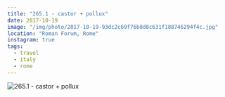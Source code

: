 ```yaml
---
title: "265.1 - castor + pollux"
date: 2017-10-19
image: "/img/photo/2017-10-19-93dc2c69f76b8d8c631f188746294f4c.jpg"
location: "Roman Forum, Rome"
instagram: true
tags:
  - travel
  - italy
  - rome
---
```


![265.1 - castor + pollux](/img/photo/2017-10-19-93dc2c69f76b8d8c631f188746294f4c.jpg)
